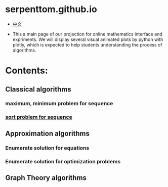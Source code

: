 # serpenttom.github.io

- [中文](https://serpenttom.github.io/md_cn.md)

- This a main page of our projection for online mathematics interface and expriments. We will display several visual animated plots by python with plotly, which is expected to help students understanding the process of algorithms.


# Contents: 
## Classical algorithms 
### maximum, minimum problem for sequence
### [sort problem for sequence]( https://serpenttom.github.io/sort_plotly.html)

## Approximation algorithms
### Enumerate solution for equations
### Enumerate solution for optimization problems

## Graph Theory algorithms




